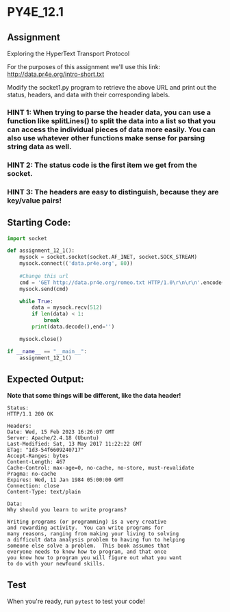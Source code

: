 # PY4E_12.1
## Assignment
Exploring the HyperText Transport Protocol

For the purposes of this assignment we'll use this link: http://data.pr4e.org/intro-short.txt

Modify the socket1.py program to retrieve the above URL and print out the status, headers, and data with their corresponding labels.

### HINT 1: When trying to parse the header data, you can use a function like splitLines() to split the data into a list so that you can access the individual pieces of data more easily. You can also use whatever other functions make sense for parsing string data as well.

### HINT 2: The status code is the first item we get from the socket.

### HINT 3: The headers are easy to distinguish, because they are key/value pairs!

## Starting Code:
```python
import socket

def assignment_12_1():
    mysock = socket.socket(socket.AF_INET, socket.SOCK_STREAM)
    mysock.connect(('data.pr4e.org', 80))
    
    #Change this url
    cmd = 'GET http://data.pr4e.org/romeo.txt HTTP/1.0\r\n\r\n'.encode()
    mysock.send(cmd)

    while True:
        data = mysock.recv(512)
        if len(data) < 1:
            break
        print(data.decode(),end='')

    mysock.close()

if __name__ == "__main__":    
    assignment_12_1()
```

## Expected Output:
__Note that some things will be different, like the data header!__
```
Status:
HTTP/1.1 200 OK

Headers:
Date: Wed, 15 Feb 2023 16:26:07 GMT
Server: Apache/2.4.18 (Ubuntu)
Last-Modified: Sat, 13 May 2017 11:22:22 GMT
ETag: "1d3-54f6609240717"
Accept-Ranges: bytes
Content-Length: 467
Cache-Control: max-age=0, no-cache, no-store, must-revalidate
Pragma: no-cache
Expires: Wed, 11 Jan 1984 05:00:00 GMT
Connection: close
Content-Type: text/plain

Data:
Why should you learn to write programs?

Writing programs (or programming) is a very creative
and rewarding activity.  You can write programs for
many reasons, ranging from making your living to solving
a difficult data analysis problem to having fun to helping
someone else solve a problem.  This book assumes that
everyone needs to know how to program, and that once
you know how to program you will figure out what you want
to do with your newfound skills.
```

## Test
When you're ready, run `pytest` to test your code!
